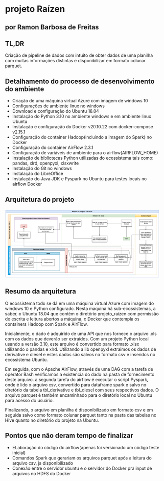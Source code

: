 # projeto Raízen 

## por Ramon Barbosa de Freitas ##

## TL,DR ##
Criação de pipeline de dados com intuito de obter dados de uma planilha com muitas informações distintas e disponibilizar em formato colunar parquet.

## Detalhamento do processo de desenvolvimento do ambiente ##

- Criação de uma máquina virtual Azure com imagem de windows 10
- Configurações de ambiente linux no windows
- Download e configuração do Ubuntu 18.04
- Instalação do Python 3.10 no ambiente windows e em ambiente linux Ubuntu
- Instalação e configuração do Docker v20.10.22 com docker-compose v2.15.1
- Configuração do container Hadoop(incluindo a imagem do Spark) no Docker
- Configuração do container AirFlow 2.3.1
- Configuração de variáveis de ambiente para o airflow(AIRFLOW_HOME)
- Instalação de bibliotecas Python utilizadas do ecossistema tais como: pandas, xlrd, openpyxl, xlsxwrite
- Instalação do Git no windows
- Instalação do LibreOffice
- Instalação do Java JDK e Pyspark no Ubuntu para testes locais no airflow Docker

## Arquitetura do projeto ##

![Arquitetura](./Arquitetura_projeto_raizen.drawio.png)

## Resumo da arquitetura ##

O ecossistema todo se dá em uma máquina virtual Azure com imagem do windows 10 e Python configurado. Nesta maquina há sub-ecossistemas, a saber, o Ubuntu 18.04 que contém o diretório projeto_raizen com permissão de escrita e leitura abertos a máquina, o Docker que contempla os containers Hadoop com Spark e AirFlow.

Inicialmente, o dado é adquirido de uma API que nos fornece o arquivo .xls com os dados que deverão ser extraidos. Com um projeto Python local usando a versão 3.10, este arquivo é convertido para formato .xlsx utilizando o pandas e xlrd. Utilizando a lib openpyxl extraimos os dados de derivative e diesel e estes dados são salvos no formato csv e inseridos no ecossistema Ubuntu.

Em seguida, com o Apache AirFlow, através de uma DAG com a tarefa de operator Bash verificamos a existencia do dado na pasta de fornecimento deste arquivo.
a segunda tarefa do airflow é executar o script Pyspark, onde é lido o arquivo csv, convertido para dataframe spark e salvo no diretório da tabela tbl_derivative e tbl_diesel com seus respectivos dados. O arquivo parquet é também encaminhado para o diretório local no Ubuntu para acesso do usuário.

Finalizando, o arquivo em planilha é disponibilizado em formato csv e em seguida salvo como formato colunar parquet tanto na pasta das tabelas no Hive quanto no diretório do projeto na Ubuntu.

## Pontos que não deram tempo de finalizar ##
- ELaboração do código do airflow(apenas foi versionado um código teste inicial)
- Comandos Spark que gerariam os arquivos parquet após a leitura do arquivo csv, ja disponibilizado
- Conexão entre o servidor ubuntu e o servidor do Docker pra input de arquivos no HDFS do Docker
